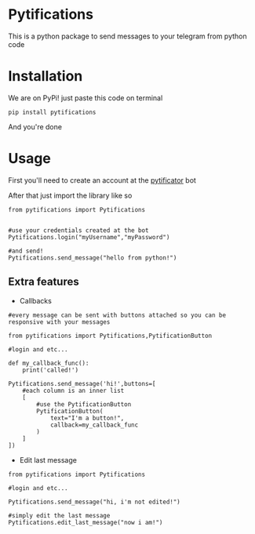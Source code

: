 # Pytifications

This is a python package to send messages to your telegram from python code

# Installation

We are on PyPi! just paste this code on terminal

    pip install pytifications

And you're done

# Usage

First you'll need to create an account at the [pytificator](https://t.me/pytificator_bot) bot

After that just import the library like so
    
    from pytifications import Pytifications


    #use your credentials created at the bot
    Pytifications.login("myUsername","myPassword")

    #and send!
    Pytifications.send_message("hello from python!")
    

## Extra features

* Callbacks

```
#every message can be sent with buttons attached so you can be responsive with your messages

from pytifications import Pytifications,PytificationButton

#login and etc...

def my_callback_func():
    print('called!')

Pytifications.send_message('hi!',buttons=[
    #each column is an inner list
    [
        #use the PytificationButton
        PytificationButton(
            text="I'm a button!",
            callback=my_callback_func
        )
    ]
])
```
* Edit last message
```
from pytifications import Pytifications

#login and etc...

Pytifications.send_message("hi, i'm not edited!")

#simply edit the last message
Pytifications.edit_last_message("now i am!")
```


    
    

